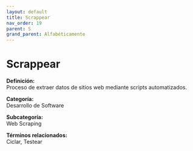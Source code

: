 ```yaml
---
layout: default
title: Scrappear
nav_order: 19
parent: S
grand_parent: Alfabéticamente
---
```


# Scrappear

**Definición:**  
Proceso de extraer datos de sitios web mediante scripts automatizados.

**Categoría:**  
Desarrollo de Software  

**Subcategoría:**  
Web Scraping

**Términos relacionados:**  
Ciclar, Testear
